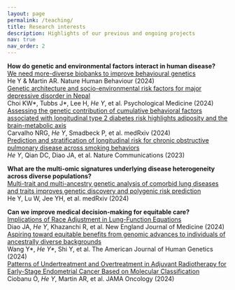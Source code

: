 ```yaml
---
layout: page
permalink: /teaching/
title: Research interests
description: Highlights of our previous and ongoing projects
nav: true
nav_order: 2
---
```


**How do genetic and environmental factors interact in human disease?** <br />
[We need more-diverse biobanks to improve behavioural genetics](https://www.nature.com/articles/s41562-023-01795-3)  
He Y & Martin AR. Nature Human Behaviour (2024)  
[Genetic architecture and socio-environmental risk factors for major depressive disorder in Nepal](https://www.cambridge.org/core/journals/psychological-medicine/article/genetic-architecture-and-socioenvironmental-risk-factors-for-major-depressive-disorder-in-nepal/1897DDDF626F03B52F9A9FCDF2FA2048)  
Choi KW*, Tubbs J*, Lee H, _He Y_, et al. Psychological Medicine (2024)  
[Assessing the genetic contribution of cumulative behavioral factors associated with longitudinal type 2 diabetes risk highlights adiposity and the brain-metabolic axis](https://www.medrxiv.org/content/10.1101/2024.01.30.24302019v1)  
Carvalho NRG, _He Y_, Smadbeck P, et al. medRxiv (2024)  
[Prediction and stratification of longitudinal risk for chronic obstructive pulmonary disease across smoking behaviors](https://www.nature.com/articles/s41467-023-44047-8)  
_He Y_, Qian DC, Diao JA, et al. Nature Communications (2023)  

**What are the multi-omic signatures underlying disease heterogeneity across diverse populations?**  
[Multi-trait and multi-ancestry genetic analysis of comorbid lung diseases and traits improves genetic discovery and polygenic risk prediction](https://www.medrxiv.org/content/10.1101/2024.08.25.24312558v2)  
He Y, Lu W, Jee YH, et al. medRxiv (2024)  

**Can we improve medical decision-making for equitable care?**  
[Implications of Race Adjustment in Lung-Function Equations](https://www.nejm.org/doi/10.1056/NEJMsa2311809)  
Diao JA, _He Y_, Khazanchi R, et al. New England Journal of Medicine (2024)  
[Aspiring toward equitable benefits from genomic advances to individuals of ancestrally diverse backgrounds](https://www.cell.com/ajhg/fulltext/S0002-9297(24)00117-4)  
Wang Y*, _He Y*_, Shi Y, et al. The American Journal of Human Genetics (2024)  
[Patterns of Undertreatment and Overtreatment in Adjuvant Radiotherapy for Early-Stage Endometrial Cancer Based on Molecular Classification](https://jamanetwork.com/journals/jamaoncology/article-abstract/2816347)  
Ciobanu O, _He Y_, Martin AR, et al. JAMA Oncology (2024)  
